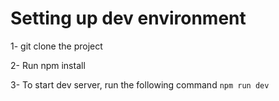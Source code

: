 # Setting up dev environment

1- git clone the project

2- Run npm install

3- To start dev server, run the following command
`npm run dev`

